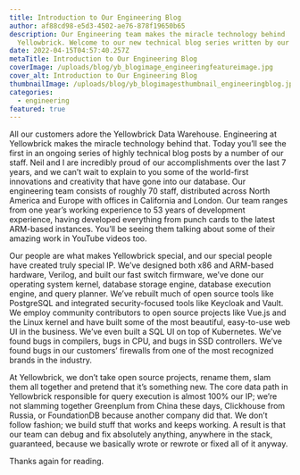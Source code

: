 ```yaml
---
title: Introduction to Our Engineering Blog
author: af88cd98-e5d3-4502-ae76-878f19650b65
description: Our Engineering team makes the miracle technology behind
  Yellowbrick. Welcome to our new technical blog series written by our team.
date: 2022-04-15T04:57:40.257Z
metaTitle: Introduction to Our Engineering Blog
coverImage: /uploads/blog/yb_blogimage_engineeringfeatureimage.jpg
cover_alt: Introduction to Our Engineering Blog
thumbnailImage: /uploads/blog/yb_blogimagesthumbnail_engineeringblog.jpg
categories:
  - engineering
featured: true
---
```

All our customers adore the Yellowbrick Data Warehouse. Engineering at Yellowbrick makes the miracle technology behind that. Today you’ll see the first in an ongoing series of highly technical blog posts by a number of our staff. Neil and I are incredibly proud of our accomplishments over the last 7 years, and we can’t wait to explain to you some of the world-first innovations and creativity that have gone into our database. Our engineering team consists of roughly 70 staff, distributed across North America and Europe with offices in California and London. Our team ranges from one year’s working experience to 53 years of development experience, having developed everything from punch cards to the latest ARM-based instances. You’ll be seeing them talking about some of their amazing work in YouTube videos too.

Our people are what makes Yellowbrick special, and our special people have created truly special IP. We’ve designed both x86 and ARM-based hardware, Verilog, and built our fast switch firmware, we’ve done our operating system kernel, database storage engine, database execution engine, and query planner. We’ve rebuilt much of open source tools like PostgreSQL and integrated security-focused tools like Keycloak and Vault. We employ community contributors to open source projects like Vue.js and the Linux kernel and have built some of the most beautiful, easy-to-use web UI in the business. We’ve even built a SQL UI on top of Kubernetes. We’ve found bugs in compilers, bugs in CPU, and bugs in SSD controllers. We’ve found bugs in our customers’ firewalls from one of the most recognized brands in the industry.

At Yellowbrick, we don’t take open source projects, rename them, slam them all together and pretend that it’s something new. The core data path in Yellowbrick responsible for query execution is almost 100% our IP; we’re not slamming together Greenplum from China these days, Clickhouse from Russia, or FoundationDB because another company did that. We don’t follow fashion; we build stuff that works and keeps working. A result is that our team can debug and fix absolutely anything, anywhere in the stack, guaranteed, because we basically wrote or rewrote or fixed all of it anyway.

Thanks again for reading.